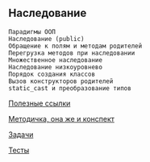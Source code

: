 ## Наследование
```
Парадигмы ООП
Наследование (public)
Обращение к полям и методам родителей
Перегрузка методов при наследовании
Множественное наследование
Наследование низкоуровнево
Порядок создания классов
Вызов конструкторов родителей
static_сast и преобразование типов
```

[Полезные ссылки](urls.md)

[Методичка, она же и конспект](students.md)

[Задачи](tasks/)

[Тесты](tests/)